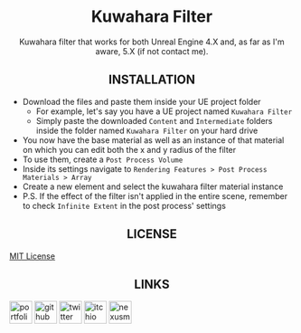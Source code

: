 <div align=center style="text-align: center;">
<h1>Kuwahara Filter</h1>
Kuwahara filter that works for both Unreal Engine 4.X and, as far as I'm aware, 5.X (if not contact me).
</div>

###

<div align=center style="text-align: center;"><h2>INSTALLATION</h2></div>

* Download the files and paste them inside your UE project folder
  - For example, let's say you have a UE project named `Kuwahara Filter`
  - Simply paste the downloaded `Content` and `Intermediate` folders inside the folder named `Kuwahara Filter` on your hard drive
* You now have the base material as well as an instance of that material on which you can edit both the x and y radius of the filter
* To use them, create a `Post Process Volume`
* Inside its settings navigate to `Rendering Features > Post Process Materials > Array`
* Create a new element and select the kuwahara filter material instance
* P.S. If the effect of the filter isn't applied in the entire scene, remember to check `Infinite Extent` in the post process' settings

###

<div align=center style="text-align: center;"><h2>LICENSE</h2></div>

[MIT License](https://choosealicense.com/licenses/mit/)

###

<div align=center style="text-align: center;"><h2>LINKS</h2></div>

<a href="https://noxtgm.me" target="_blank" rel="noreferrer"><img src="https://i.imgur.com/NSwlxNu.png" alt="portfolio" width="40" height="40"/></a> <a href="https://github.com/noxtgm" target="_blank" rel="noreferrer"><img src="https://i.imgur.com/LwT8Wxa.png" alt="github" width="40" height="40"/></a> <a href="https://twitter.com/noxtgm" target="_blank" rel="noreferrer"><img src="https://i.imgur.com/P3s7bOl.png" alt="twitter" width="40" height="40"/></a> <a href="https://noxtgm.itch.io/" target="_blank" rel="noreferrer"><img src="https://i.imgur.com/d9pIWxO.png" alt="itchio" width="40" height="40"/></a> <a href="https://next.nexusmods.com/profile/noxtgm" target="_blank" rel="noreferrer"><img src="https://i.imgur.com/la4rbPq.png" alt="nexusmods" width="40" height="40"/></a>
